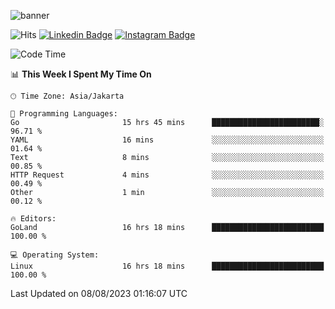 ![banner](https://readme-typing-svg.herokuapp.com/?lines=Hello,+There!+👋;This+is+ryanbekhen....;Nice+to+meet+you!&center=false)

![Hits](https://hits.seeyoufarm.com/api/count/incr/badge.svg?url=https%3A%2F%2Fgithub.com%2Fryanbekhen%2Fhit-counter&count_bg=%2379C83D&title_bg=%23555555&icon=github.svg&icon_color=%23E7E7E7&title=Provile+views&edge_flat=true)
[![Linkedin Badge](https://img.shields.io/badge/-LinkedIn-0e76a8?style=flat-square&logo=Linkedin&logoColor=white)](https://linkedin.com/in/ryanbekhen)
[![Instagram Badge](https://img.shields.io/badge/-Instagram-e4405f?style=flat-square&logo=Instagram&logoColor=white)](https://instagram.com/ryanbekhen.dev/)

<!--START_SECTION:waka-->
![Code Time](http://img.shields.io/badge/Code%20Time-385%20hrs%2020%20mins-blue)

📊 **This Week I Spent My Time On** 

```text
🕑︎ Time Zone: Asia/Jakarta

💬 Programming Languages: 
Go                       15 hrs 45 mins      ████████████████████████░   96.71 % 
YAML                     16 mins             ░░░░░░░░░░░░░░░░░░░░░░░░░   01.64 % 
Text                     8 mins              ░░░░░░░░░░░░░░░░░░░░░░░░░   00.85 % 
HTTP Request             4 mins              ░░░░░░░░░░░░░░░░░░░░░░░░░   00.49 % 
Other                    1 min               ░░░░░░░░░░░░░░░░░░░░░░░░░   00.12 % 

🔥 Editors: 
GoLand                   16 hrs 18 mins      █████████████████████████   100.00 % 

💻 Operating System: 
Linux                    16 hrs 18 mins      █████████████████████████   100.00 % 
```


 Last Updated on 08/08/2023 01:16:07 UTC
<!--END_SECTION:waka-->
